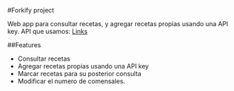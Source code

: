 #Forkify project

Web app para consultar recetas, y agregar recetas propias usando una API key.
API que usamos: [Links](https://forkify-api.herokuapp.com/v2)

##Features

- Consultar recetas
- Agregar recetas propias usando una API key
- Marcar recetas para su posterior consulta
- Modificar el numero de comensales.
